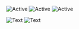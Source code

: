![Active](https://img.shields.io/badge/Langages-Python-yellow) ![Active](https://img.shields.io/badge/Experience-Beginner-orange) ![Active](https://img.shields.io/badge/%F0%9F%8C%8C-Fran%C3%A7ais%20%2F%20English%20%2F%20Nederlands%20-red)

![Text](https://media.discordapp.net/attachments/656474352560111636/746381603537944606/Doctors_silhouette_banner_B.jpg)
![Text](https://cdn.discordapp.com/attachments/656474352560111636/746479078726565948/ezgif-7-f40d9e0fb042.jpg)

 


